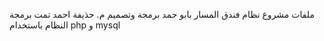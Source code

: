 ملفات مشروع نظام فندق المسار بابو حمد برمجة وتصميم م. حذيفة احمد
تمت برمجة النظام باستخدام php و mysql 
